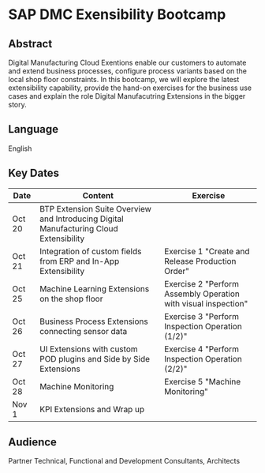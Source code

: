 # SAP DMC Exensibility Bootcamp

## Abstract
Digital Manufacturing Cloud Exentions enable our customers to automate and extend business processes, configure process variants based on the local shop floor constraints. In this bootcamp, we will explore the latest extensibility capability, provide the hand-on exercises for the business use cases and explain the role Digital Manufacutring Extensions in the bigger story.

## Language
English

## Key Dates

| Date | Content | Exercise
| ---------------- | ---------------- | ---------------- |
| Oct 20 | BTP Extension Suite Overview and Introducing Digital Manufacturing Cloud Extensibility|
| Oct 21 | Integration of custom fields from ERP and In-App Extensibility | Exercise 1 "Create and Release Production Order" |
| Oct 25 | Machine Learning Extensions on the shop floor | Exercise 2 "Perform Assembly Operation with visual inspection" |
| Oct 26 | Business Process Extensions connecting sensor data | Exercise 3 "Perform Inspection Operation (1/2)"|
| Oct 27 | UI Extensions with custom POD plugins and Side by Side Extensions | Exercise 4 "Perform Inspection Operation (2/2)"|
| Oct 28 | Machine Monitoring | Exercise 5 "Machine Monitoring" |
| Nov 1 | KPI Extensions and Wrap up | |

## Audience
Partner Technical, Functional and Development Consultants, Architects